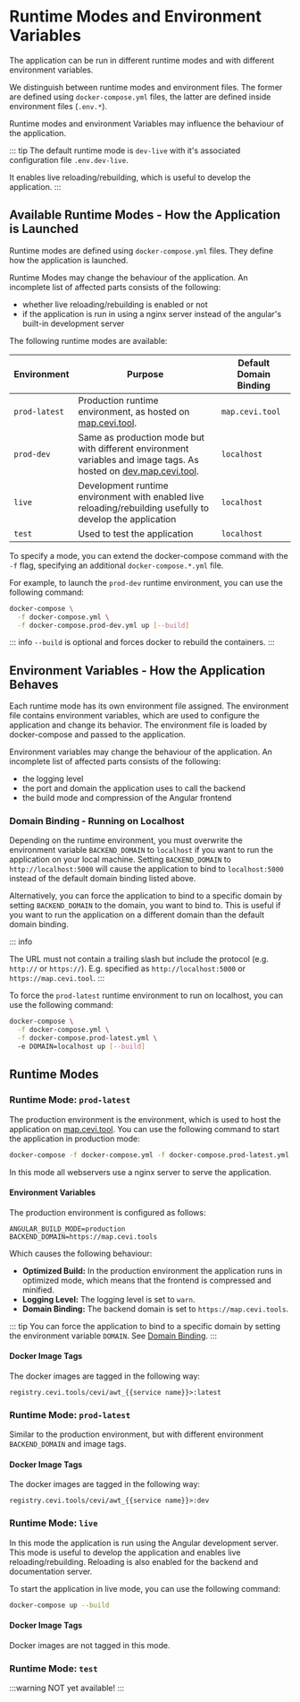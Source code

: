 # Runtime Modes and Environment Variables

The application can be run in different runtime modes and with different environment variables.

We distinguish between runtime modes and environment files. The former are defined using
`docker-compose.yml` files, the latter are defined inside environment files (`.env.*`).

Runtime modes and environment Variables may influence the behaviour of the application.

::: tip
The default runtime mode is `dev-live` with it's associated configuration file `.env.dev-live`.

It enables live reloading/rebuilding, which is useful to develop the application.
:::

## Available Runtime Modes - How the Application is Launched

Runtime modes are defined using `docker-compose.yml` files. They define how the application is launched.

Runtime Modes may change the behaviour of the application. An incomplete list of affected parts consists of the
following:

- whether live reloading/rebuilding is enabled or not
- if the application is run in using a nginx server instead of the angular's built-in development server

The following runtime modes are available:

| Environment   | Purpose                                                                                                                                       | Default Domain Binding |
|---------------|-----------------------------------------------------------------------------------------------------------------------------------------------|------------------------|
| `prod-latest` | Production runtime environment, as hosted on [map.cevi.tool](https://map.cevi.tool).                                                          | `map.cevi.tool`        |
| `prod-dev`    | Same as production mode but with different environment variables and image tags. As hosted on [dev.map.cevi.tool](https://dev.map.cevi.tool). | `localhost`            |
| `live`        | Development runtime environment with enabled live reloading/rebuilding usefully to develop the application                                    | `localhost`            |
| `test`        | Used to test the application                                                                                                                  | `localhost`            |

To specify a mode, you can extend the docker-compose command with the `-f` flag, specifying an additional
`docker-compose.*.yml` file.

For example, to launch the `prod-dev` runtime environment, you can use the following command:

```bash
docker-compose \
  -f docker-compose.yml \
  -f docker-compose.prod-dev.yml up [--build]
```

::: info
`--build` is optional and forces docker to rebuild the containers.
:::

## Environment Variables - How the Application Behaves

Each runtime mode has its own environment file assigned. The environment file contains environment variables, which are
used to configure the application and change its behavior. The environment file is loaded by docker-compose and passed
to the application.

Environment variables may change the behaviour of the application. An incomplete list of affected parts consists of the
following:

- the logging level
- the port and domain the application uses to call the backend
- the build mode and compression of the Angular frontend

### Domain Binding - Running on Localhost

Depending on the runtime environment, you must overwrite the environment variable `BACKEND_DOMAIN` to `localhost` if you
want to run the application on your local machine. Setting `BACKEND_DOMAIN` to `http://localhost:5000` will cause the
application to bind to `localhost:5000` instead of the default domain binding listed above.

Alternatively, you can force the application to bind to a specific domain by setting `BACKEND_DOMAIN` to the domain, you
want to bind to. This is useful if you want to run the application on a different domain than the
default domain binding.

::: info

The URL must not contain a trailing slash but include the protocol (e.g. `http://` or `https://`).
E.g. specified as `http://localhost:5000` or `https://map.cevi.tool`.
:::

To force the `prod-latest` runtime environment to run on localhost, you can use the following command:

```bash
docker-compose \
  -f docker-compose.yml \
  -f docker-compose.prod-latest.yml \ 
  -e DOMAIN=localhost up [--build]
```

## Runtime Modes

### Runtime Mode: `prod-latest`

The production environment is the environment, which is used to host the application
on [map.cevi.tool](https://map.cevi.tool). You can use the following command to start the application in production
mode:

```bash
docker-compose -f docker-compose.yml -f docker-compose.prod-latest.yml up --build
```

In this mode all webservers use a nginx server to serve the application.

#### Environment Variables

The production environment is configured as follows:

```
ANGULAR_BUILD_MODE=production
BACKEND_DOMAIN=https://map.cevi.tools
```

Which causes the following behaviour:

- **Optimized Build:** In the production environment the application runs in optimized mode, which means that the
  frontend is compressed and minified.
- **Logging Level:** The logging level is set to `warn`.
- **Domain Binding:** The backend domain is set to `https://map.cevi.tools`.

::: tip
You can force the application to bind to a specific domain by setting the environment variable `DOMAIN`.
See [Domain Binding](/documentation/introduction/environment#domain-binding-running-on-localhost).
:::

#### Docker Image Tags

The docker images are tagged in the following way:

```
registry.cevi.tools/cevi/awt_{{service name}}>:latest
```

### Runtime Mode: `prod-latest`

Similar to the production environment, but with different environment `BACKEND_DOMAIN` and image tags.

#### Docker Image Tags

The docker images are tagged in the following way:

```
registry.cevi.tools/cevi/awt_{{service name}}>:dev
```

### Runtime Mode: `live`

In this mode the application is run using the Angular development server. This mode is useful to develop the application
and enables live reloading/rebuilding. Reloading is also enabled for the backend and documentation server.

To start the application in live mode, you can use the following command:

```bash
docker-compose up --build
```

#### Docker Image Tags

Docker images are not tagged in this mode.

### Runtime Mode: `test`

:::warning
NOT yet available!
:::

